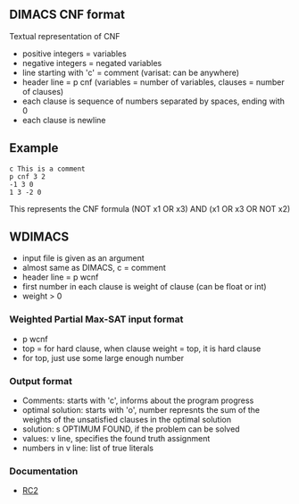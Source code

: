 ## DIMACS CNF format
Textual representation of CNF
- positive integers = variables
- negative integers = negated variables
- line starting with 'c' = comment (varisat: can be anywhere)
- header line = p cnf <variables> <clauses> (variables = number of variables, clauses = number of clauses)
- each clause is sequence of numbers separated by spaces, ending with 0
- each clause is newline

## Example
```
c This is a comment
p cnf 3 2
-1 3 0
1 3 -2 0
```
This represents the CNF formula (NOT x1 OR x3) AND (x1 OR x3 OR NOT x2)

## WDIMACS
- input file is given as an argument
- almost same as DIMACS, c = comment
- header line = p wcnf <variables> <clauses>
- first number in each clause is weight of clause (can be float or int)
- weight > 0

### Weighted Partial Max-SAT input format
- p wcnf <variables> <clauses> <top>
- top = for hard clause, when clause weight = top, it is hard clause
- for top, just use some large enough number

### Output format
- Comments: starts with 'c', informs about the program progress
- optimal solution: starts with 'o', number represnts the sum of the weights of the unsatisfied clauses in the optimal solution
- solution: s OPTIMUM FOUND, if the problem can be solved
- values: v line, specifies the found truth assignment
- numbers in v line: list of true literals


### Documentation
- [RC2](https://pysathq.github.io/docs/html/api/examples/rc2.html)